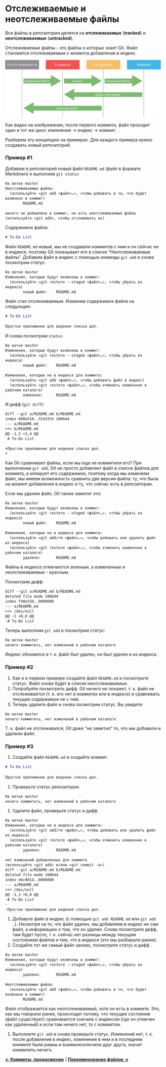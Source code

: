  

# Отслеживаемые и неотслеживаемые файлы

Все файлы в репозитории делятся на **отслеживаемые** (**tracked**) и **неотслеживаемые** (**untracked**).

Отслеживаемые файлы - это файлы о которых знает Git. Файл становится отслеживаемым с момента добавления в индекс.

![](images/file-status-lifecycle.png)

Как видно на изображении, после первого коммита, файл проходит один и тот же цикл: изменение → индекс → коммит.

Разберем эту концепцию на примерах. Для каждого примера нужно создавать новый репозиторий.

### Пример #1

Добавим в репозиторий новый файл `README.md` (файл в формате Markdown) и выполним `git status`:

```
На ветке master
Неотслеживаемые файлы:
  (используйте «git add <файл>…», чтобы добавить в то, что будет включено в коммит)
        README.md

ничего не добавлено в коммит, но есть неотслеживаемые файлы (используйте «git add», чтобы отслеживать их)
```

Содержимое файла:

```markdown
# To-Do List
```

Файл `README.md` новый, мы не создавали коммитов с ним и он сейчас не в индексе, поэтому Git показывает его в списке “Неотслеживаемые файлы”. Добавим файл в индекс с помощью команды `git add` и снова посмотрим статус:

```
На ветке master
Изменения, которые будут включены в коммит:
  (используйте «git restore --staged <файл>…», чтобы убрать из индекса)
        новый файл:    README.md
```

Файл стал отслеживаемым. Изменим содержимое файла на следующее:

```markdown
# To-Do List

Простое приложение для ведения списка дел.
```

И снова посмотрим `status`:

```
На ветке master
Изменения, которые будут включены в коммит:
  (используйте «git restore --staged <файл>…», чтобы убрать из индекса)
        новый файл:    README.md

Изменения, которые не в индексе для коммита:
  (используйте «git add <файл>…», чтобы добавить файл в индекс)
  (используйте «git restore <файл>…», чтобы отменить изменения в рабочем каталоге)
        изменено:      README.md
```

И дифф (`git diff`):

```
diff --git a/README.md b/README.md
index 608e51b..314337e 100644
--- a/README.md
+++ b/README.md
@@ -1,2 +1,4 @@
 # To-Do List
 
+Простое приложение для ведения списка дел.
+
```

Как Git сравнивает файлы, если мы еще не коммитили его? При выполнении `git add`, Git не просто добавляет файл в список файлов для коммита, а копирует его содержимое, поэтому когда мы изменяем файл, мы имеем возможность сравнить две версии файла: ту, что была на момент добавления в индекс и ту, что сейчас есть в репозитории.

Если мы удалим файл, Git также заметит это:

```
На ветке master
Изменения, которые будут включены в коммит:
  (используйте «git restore --staged <файл>…», чтобы убрать из индекса)
        новый файл:    README.md

Изменения, которые не в индексе для коммита:
  (используйте «git add/rm <файл>…», чтобы добавить или удалить файл из индекса)
  (используйте «git restore <файл>…», чтобы отменить изменения в рабочем каталоге)
        удалено:       README.md
```

Файлы в индексе отмечаются зеленым, а измененные и неотслеживаемые - красным.

Посмотрим дифф:

```
diff --git a/README.md b/README.md
deleted file mode 100644
index f48e33d..0000000
--- a/README.md
+++ /dev/null
@@ -1 +0,0 @@
-# To-Do List
```

Теперь выполним `git add` и посмотрим статус:

```
На ветке master
нечего коммитить, нет изменений в рабочем каталоге
```

Индекс обновился и т. к. файл был удален, он был удален и из индекса.

### Пример #2

1. Как и в первом примере создайте файл `README.md` и посмотрите статус. Файл снова будет в списке неотслеживаемых.
2. Попробуйте посмотреть дифф. Git ничего не покажет, т. к. файл не отслеживается (т. е. его нет в коммитах или в индексе) и сравнивать текущее содержимое не с чем.
3. Теперь удалите файл и снова посмотрим статус. Вы увидите:

```
На ветке master
нечего коммитить, нет изменений в рабочем каталоге
```

Т. к. файл не отслеживался, Git даже “не заметил” то, что мы добавили и удалили файл.

### Пример #3

1. Создайте файл `README.md` и создайте коммит.

```markdown
# To-Do List

Простое приложение для ведения списка дел.
```

1. Проверьте статус репозитория.

```
На ветке master
нечего коммитить, нет изменений в рабочем каталоге
```

1. Удалите файл, проверьте статус и дифф.

```
На ветке master
Изменения, которые не в индексе для коммита:
  (используйте «git add/rm <файл>…», чтобы добавить или удалить файл из индекса)
  (используйте «git restore <файл>…», чтобы отменить изменения в рабочем каталоге)
        удалено:       README.md

нет изменений добавленных для коммита
(используйте «git add» и/или «git commit -a»)
diff --git a/README.md b/README.md
deleted file mode 100644
index e6c0014..0000000
--- a/README.md
+++ /dev/null
@@ -1,3 +0,0 @@
-# To-Do List
-
-Простое приложение для ведения списка дел.
```

1. Добавьте файл в индекс (с помощью `git add README.md` или `git add .`). Несмотря на то, что файл удален, мы добавляем в индекс не сам файл, а информацию о том, что он удален. Снова посмотрите дифф, там будет пусто, т. к. сейчас нет разницы между текущим состоянием файлов и тем, что в индексе (это мы разбирали ранее).
2. Создайте тот же самый файл заново, посмотрите статус и дифф.

```
На ветке master
Изменения, которые будут включены в коммит:
  (используйте «git restore --staged <файл>…», чтобы убрать из индекса)
        удалено:       README.md

Неотслеживаемые файлы:
  (используйте «git add <файл>…», чтобы добавить в то, что будет включено в коммит)
        README.md
```

Файл отображается как неотслеживаемый, хотя он есть в коммите. Это, как мы говорили ранее, происходит потому, что текущее состояние (файл существует) сравнивается сначала с индексом (где он отмечен как удаленный) и если там ничего нет, то с коммитом.

1. Выполните `git add` и снова проверьте статус. Изменений нет, т. к. после добавления в индекс, изменения в нем и в последнем коммите были равны и взаимоисключили друг друга, значит коммитить нечего.

**[← Коммиты, продолжение](commits-second-part.md)** | **[Переименование файлов →](renaming-files.md)**
